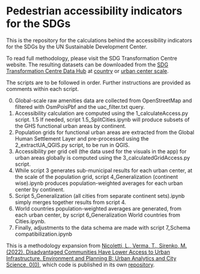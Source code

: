 # Pedestrian accessibility indicators for the SDGs

This is the repository for the calculations behind the accessibility indicators for the SDGs by the UN Sustainable Development Center.

To read full methodology, please visit the SDG Transformation Centre website. The resulting datasets can be downloaded from the [SDG Transformation Centre Data Hub](https://sdg-transformation-center-sdsn.hub.arcgis.com/search?collection=Dataset) at [country](https://sdg-transformation-center-sdsn.hub.arcgis.com/datasets/sdsn::pedestrian-accessibility-indicators-by-country/about) or [urban center scale](https://sdg-transformation-center-sdsn.hub.arcgis.com/datasets/sdsn::pedestrian-accessibility-indicators-by-urban-center/about).

The scripts are to be followed in order. Further instructions are provided as comments within each script.

0. Global-scale raw amenities data are collected from OpenStreetMap and filtered with OsmPoisPbf and the uac_filter.txt query. 
1. Accessibility calculation are computed using the 1_calculateAccess.py script.
1.5 If needed, script 1.5_SplitCities.ipynb will produce subsets of the GHS functional urban areas by continent.
2. Population grids for functional urban areas are extracted from the Global Human Settlement Layer and pre-processed using the 2_extractUA_QGIS.py script, to be run in QGIS. 
3. Accessibility per grid cell (the data used for the visuals in the app) for urban areas globally is computed using the 3_calculatedGridAccess.py script.
4. While script 3 generates sub-municipal results for each urban center, at the scale of the population grid, script 4_Generalization (continent wise).ipynb produces population-weighted averages for each urban center by continent.
5. Script 5_Generalization (all cities from separate continent sets).ipynb simply merges together results from script 4.
6. World countries population-weighted averages are generated, from each urban center, by script 6_Generalization World countries from Cities.ipynb.
7. Finally, adjustments to the data schema are made with script 7_Schema compatibilization.ipynb

This is a methodology expansion from [Nicoletti, L., Verma, T., Sirenko, M. (2022). Disadvantaged Communities Have Lower Access to Urban Infrastructure. Environment and Planning B: Urban Analytics and City Science, 0(0)](https://www.leonardonicoletti.com/), which code is published in its own [repository](https://github.com/lnicoletti/city-access-map).
